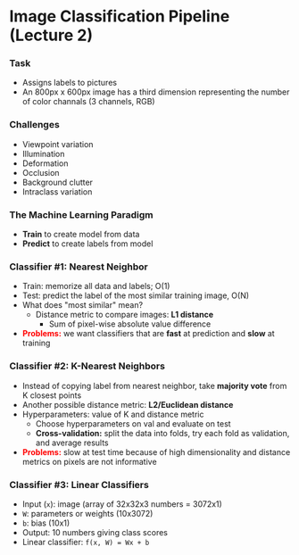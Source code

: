 # Image Classification Pipeline (Lecture 2)

### Task
- Assigns labels to pictures
- An 800px x 600px image has a third dimension representing the number of color channals (3 channels, RGB) 

### Challenges
- Viewpoint variation
- Illumination
- Deformation
- Occlusion
- Background clutter
- Intraclass variation

### The Machine Learning Paradigm
- **Train** to create model from data
- **Predict** to create labels from model

### Classifier #1: Nearest Neighbor
- Train: memorize all data and labels; O(1)
- Test: predict the label of the most similar training image, O(N)
- What does "most similar" mean?
    - Distance metric to compare images: **L1 distance**
        - Sum of pixel-wise absolute value difference
- **<span style="color:red">Problems:</span>** we want classifiers that are **fast** at prediction and **slow** at training

### Classifier #2: K-Nearest Neighbors
- Instead of copying label from nearest neighbor, take **majority vote** from K closest points
- Another possible distance metric: **L2/Euclidean distance**
- Hyperparameters: value of K and distance metric
	- Choose hyperparameters on val and evaluate on test
	- **Cross-validation:** split the data into folds, try each fold as validation, and average results
- **<span style="color:red">Problems:</span>** slow at test time because of high dimensionality and distance metrics on pixels are not informative

### Classifier #3: Linear Classifiers
- Input (`x`): image (array of 32x32x3 numbers = 3072x1)
- `W`: parameters or weights (10x3072)
- `b`: bias (10x1)
- Output: 10 numbers giving class scores
- Linear classifier: `f(x, W) = Wx + b`
